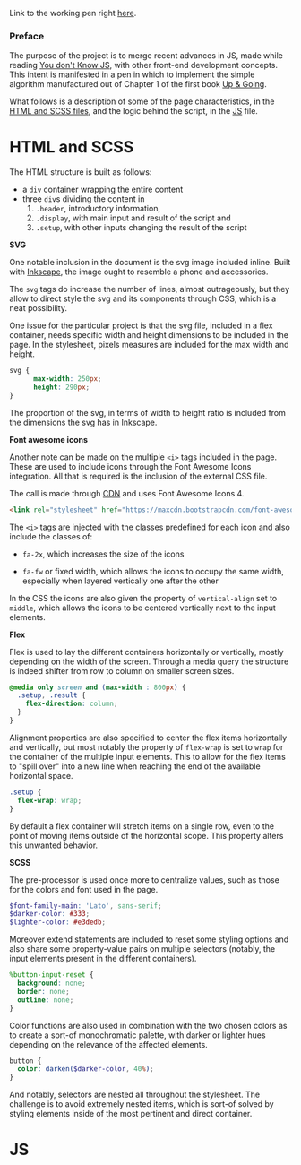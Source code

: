 Link to the working pen right [here](https://codepen.io/borntofrappe/full/oErzOE/).

### Preface

The purpose of the project is to merge recent advances in JS, made while reading [You don't Know JS](https://github.com/getify/You-Dont-Know-JS), with other front-end development concepts. 
This intent is manifested in a pen in which to implement the simple algorithm manufactured out of Chapter 1 of the first book [Up & Going](https://github.com/getify/You-Dont-Know-JS/blob/master/up%20&%20going/README.md#you-dont-know-js-up--going).

What follows is a description of some of the page characteristics, in the [HTML and SCSS files](#html-and-scss), and the logic behind the script, in the [JS](#js) file.

# HTML and SCSS

The HTML structure is built as follows:
- a `div` container wrapping the entire content
- three `div`s dividing the content in 
  1. `.header`, introductory information, 
  2. `.display`, with main input and result of the script and 
  3. `.setup`, with other inputs changing the result of the script

**SVG**

One notable inclusion in the document is the svg image included inline. Built with [Inkscape](https://inkscape.org/en/), the image ought to resemble a phone and accessories.

The `svg` tags do increase the number of lines, almost outrageously, but they allow to direct style the svg and its components through CSS, which is a neat possibility.

One issue for the particular project is that the svg file, included in a flex container, needs specific width and height dimensions to be included in the page. In the stylesheet, pixels measures are included for the max width and height.

```SCSS
svg {
      max-width: 250px;
      height: 290px;
}
```

The proportion of the svg, in terms of width to height ratio is included from the dimensions the svg has in Inkscape.


**Font awesome icons**

Another note can be made on the multiple `<i>` tags included in the page. These are used to include icons through the Font Awesome Icons integration. All that is required is the inclusion of the external CSS file.

The call is made through [CDN](https://www.bootstrapcdn.com/fontawesome/) and uses Font Awesome Icons 4.

```HTML
<link rel="stylesheet" href="https://maxcdn.bootstrapcdn.com/font-awesome/4.7.0/css/font-awesome.min.css">
```

The `<i>` tags are injected with the classes predefined for each icon and also include the classes of:

- `fa-2x`, which increases the size of the icons

- `fa-fw` or fixed width, which allows the icons to occupy the same width, especially when layered vertically one after the other

In the CSS the icons are also given the property of `vertical-align` set to `middle`, which allows the icons to be centered vertically next to the input elements.

**Flex**

Flex is used to lay the different containers horizontally or vertically, mostly depending on the width of the screen. Through a media query the structure is indeed shifter from row to column on smaller screen sizes.

```SCSS
@media only screen and (max-width : 800px) {
  .setup, .result {
    flex-direction: column;
  }
}
```

Alignment properties are also specified to center the flex items horizontally and vertically, but most notably the property of `flex-wrap` is set to `wrap` for the container of the multiple input elements. This to allow for the flex items to "spill over" into a new line when reaching the end of the available horizontal space.

```SCSS
.setup {
  flex-wrap: wrap;
}
```

By default a flex container will stretch items on a single row, even to the point of moving items outside of the horizontal scope. This property alters this unwanted behavior.

**SCSS**

The pre-processor is used once more to centralize values, such as those for the colors and font used in the page. 

```SCSS
$font-family-main: 'Lato', sans-serif;
$darker-color: #333;
$lighter-color: #e3dedb;
```

Moreover extend statements are included to reset some styling options and also share some property-value pairs on multiple selectors (notably, the input elements present in the different containers).

```SCSS
%button-input-reset {
  background: none;
  border: none;
  outline: none;
}
```

Color functions are also used in combination with the two chosen colors as to create a sort-of monochromatic palette, with darker or lighter hues depending on the relevance of the affected elements.

```SCSS
button {
  color: darken($darker-color, 40%);
}
```

And notably, selectors are nested all throughout the stylesheet. The challenge is to avoid extremely nested items, which is sort-of solved by styling elements inside of the most pertinent and direct container.


# JS




